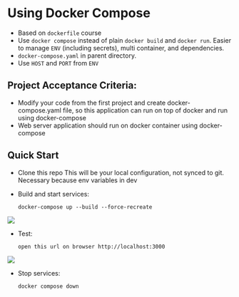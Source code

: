 # Using Docker Compose

- Based on `dockerfile` course
- Use `docker compose` instead of plain `docker build` and `docker run`.
  Easier to manage `ENV` (including secrets), multi container, and 
  dependencies.
- `docker-compose.yaml` in parent directory.
- Use `HOST` and `PORT` from `ENV`

## Project Acceptance Criteria:
- Modify your code from the first project and create docker-compose.yaml file, so this application can run on top of docker and run using docker-compose 
- Web server application should run on docker container using docker-compose

## Quick Start
- Clone this repo
  This will be your local configuration, not synced to git. 
  Necessary because env variables in dev
- Build and start services: 

      docker-compose up --build --force-recreate
![](https://images2.imgbox.com/e4/8b/CZG77acj_o.gif)
- Test: 

      open this url on browser http://localhost:3000

![](https://images2.imgbox.com/85/33/SISzXkBi_o.png)

- Stop services: 
      
      docker compose down
